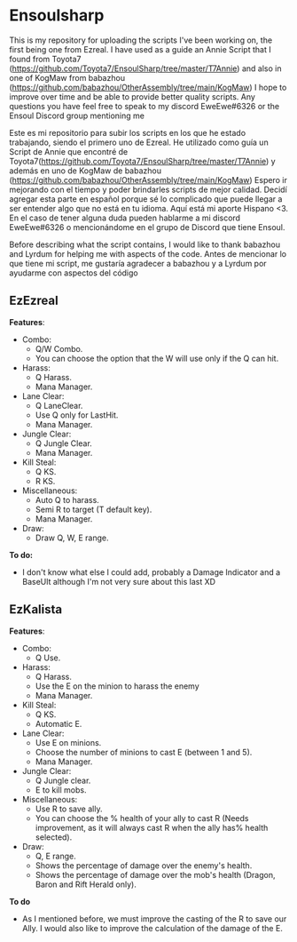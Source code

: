 # Ensoulsharp
This is my repository for uploading the scripts I've been working on, the first being one from Ezreal. I have used as a guide an Annie Script that I found from Toyota7 (https://github.com/Toyota7/EnsoulSharp/tree/master/T7Annie) and also in one of KogMaw from babazhou (https://github.com/babazhou/OtherAssembly/tree/main/KogMaw)
I hope to improve over time and be able to provide better quality scripts. Any questions you have feel free to speak to my discord EweEwe#6326 or the Ensoul Discord group mentioning me

Este es mi repositorio para subir los scripts en los que he estado trabajando, siendo el primero uno de Ezreal. He utilizado como guía un Script de Annie que encontré de Toyota7(https://github.com/Toyota7/EnsoulSharp/tree/master/T7Annie) y además en uno de KogMaw de babazhou (https://github.com/babazhou/OtherAssembly/tree/main/KogMaw)
Espero ir mejorando con el tiempo y poder brindarles scripts de mejor calidad. Decidí agregar esta parte en español porque sé lo complicado que puede llegar a ser entender algo que no está en tu idioma. Aquí está mi aporte Hispano <3. En el caso de tener alguna duda pueden hablarme a mi discord EweEwe#6326 o mencionándome en el grupo de Discord que tiene Ensoul.

Before describing what the script contains, I would like to thank babazhou and Lyrdum for helping me with aspects of the code.
Antes de mencionar lo que tiene mi script, me gustaría agradecer a babazhou y a Lyrdum por ayudarme con aspectos del código


## EzEzreal
**Features**:
- Combo:
  - Q/W Combo.
  - You can choose the option that the W will use only if the Q can hit.
- Harass:
  - Q Harass.
  - Mana Manager.
- Lane Clear:
  - Q LaneClear.
  - Use Q only for LastHit.
  - Mana Manager.
- Jungle Clear:
  - Q Jungle Clear.
  - Mana Manager.
- Kill Steal:
  - Q KS.
  - R KS.
- Miscellaneous:
  - Auto Q to harass.
  - Semi R to target (T default key).
  - Mana Manager.
- Draw:
  - Draw Q, W, E range.

**To do:**
- I don't know what else I could add, probably a Damage Indicator and a BaseUlt although I'm not very sure about this last XD

## EzKalista
**Features**:
- Combo:
  - Q Use.
- Harass:
  - Q Harass.
  - Use the E on the minion to harass the enemy
  - Mana Manager.
- Kill Steal:
  - Q KS.
  - Automatic E.
- Lane Clear:
  - Use E on minions.
  - Choose the number of minions to cast E (between 1 and 5).
  - Mana Manager.
- Jungle Clear:
  - Q Jungle clear.
  - E to kill mobs.
- Miscellaneous:
  - Use R to save ally.
  - You can choose the % health of your ally to cast R (Needs improvement, as it will always cast R when the ally has% health      selected).
- Draw:
  - Q, E range.
  - Shows the percentage of damage over the enemy's health.
  - Shows the percentage of damage over the mob's health (Dragon, Baron and Rift Herald only).

**To do**
- As I mentioned before, we must improve the casting of the R to save our Ally. I would also like to improve the calculation of the damage of the E.
